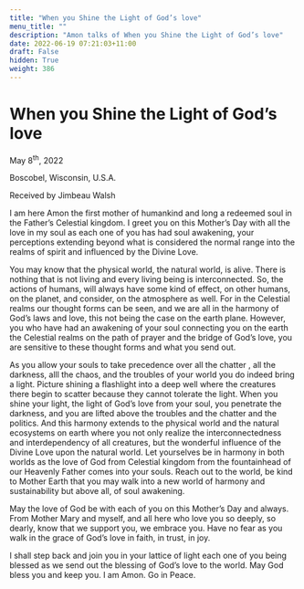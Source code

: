 ```yaml
---
title: "When you Shine the Light of God’s love"
menu_title: ""
description: "Amon talks of When you Shine the Light of God’s love"
date: 2022-06-19 07:21:03+11:00
draft: False
hidden: True
weight: 386
---
```

# When you Shine the Light of God’s love 

May 8<sup>th</sup>, 2022

Boscobel, Wisconsin, U.S.A.

Received by Jimbeau Walsh   


I am here Amon the first mother of humankind and long a redeemed soul in the Father’s Celestial kingdom. I greet you on this Mother’s Day with all the love in my soul as each one of you has had soul awakening, your perceptions extending beyond what is considered the normal range into the realms of spirit and influenced by the Divine Love. 

You may know that the physical world, the natural world, is alive. There is nothing that is not living and every living being is interconnected. So, the actions of humans, will always have some kind of effect, on other humans, on the planet, and consider, on the atmosphere as well. For in the Celestial realms our thought forms can be seen, and we are all in the harmony of God’s laws and love, this not being the case on the earth plane. However, you who have had an awakening of your soul connecting you on the earth the Celestial realms on the path of prayer and the bridge of God’s love, you are sensitive to these thought forms and what you send out. 
  
As you allow your souls to take precedence over all the chatter , all the darkness, alll the chaos, and the troubles of your world you do indeed bring a light. Picture shining a flashlight into a deep well where the creatures there begin to scatter because they cannot tolerate the light. When you shine your light, the light of God’s love from your soul, you penetrate the darkness, and you are lifted above the troubles and the chatter and the politics. And this harmony extends to the physical world and the natural ecosystems on earth where you not only realize the interconnectedness and interdependency of all creatures, but the wonderful influence of the Divine Love upon the natural world. Let yourselves be in harmony in both worlds as the love of God from Celestial kingdom from the fountainhead of our Heavenly Father comes into your souls. Reach out to the world, be kind to Mother Earth that you may walk into a new world of harmony and sustainability but above all, of soul awakening.
   
May the love of God be with each of you on this Mother’s Day and always. From Mother Mary and myself, and all here who love you so deeply, so dearly, know that we support you, we embrace you. Have no fear as you walk in the grace of God’s love in faith, in trust, in joy.
 
I shall step back and join you in your lattice of light each one of you being blessed as we send out the blessing of God’s love to the world. May God bless you and keep you.  I am Amon. Go in Peace.